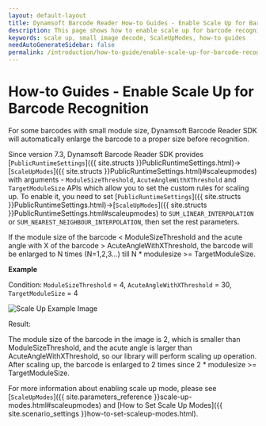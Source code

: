 ```yaml
---
layout: default-layout
title: Dynamsoft Barcode Reader How-to Guides - Enable Scale Up for Barcode Recognition
description: This page shows how to enable scale up for barcode recognition.
keywords: scale up, small image decode, ScaleUpModes, how-to guides
needAutoGenerateSidebar: false
permalink: /introduction/how-to-guide/enable-scale-up-for-barcode-recognition.html
---
```


# How-to Guides - Enable Scale Up for Barcode Recognition

For some barcodes with small module size, Dynamsoft Barcode Reader SDK will automatically enlarge the barcode to a proper size before recognition.

Since version 7.3, Dynamsoft Barcode Reader SDK provides [`PublicRuntimeSettings`]({{ site.structs }}PublicRuntimeSettings.html)->[`ScaleUpModes`]({{ site.structs }}PublicRuntimeSettings.html)#scaleupmodes) with arguments - `ModuleSizeThreshold`, `AcuteAngleWithXThreshold` and `TargetModuleSize` APIs which allow you to set the custom rules for scaling up. To enable it, you need to set [`PublicRuntimeSettings`]({{ site.structs }}PublicRuntimeSettings.html)->[`ScaleUpModes`]({{ site.structs }}PublicRuntimeSettings.html#scaleupmodes) to `SUM_LINEAR_INTERPOLATION` or `SUM_NEAREST_NEIGHBOUR_INTERPOLATION`, then set the rest parameters.

If the module size of the barcode < ModuleSizeThreshold and the acute angle with X of the barcode > AcuteAngleWithXThreshold, the barcode will be enlarged to N times (N=1,2,3...) till N * modulesize >= TargetModuleSize.

**Example**

Condition: `ModuleSizeThreshold` = 4, `AcuteAngleWithXThreshold` = 30, `TargetModuleSize` = 4

![Scale Up Example Image]({{site.introduction}}how-to-guide/assets/enable-scale-up-for-barcode-recognition/scale-up-image.png)

Result:

The module size of the barcode in the image is 2, which is smaller than ModuleSizeThreshold, and the acute angle is larger than AcuteAngleWithXThreshold, so our library will perform scaling up operation. After scaling up, the barcode is enlarged to 2 times since 2 * modulesize >= TargetModuleSize.

For more information about enabling scale up mode, please see [`ScaleUpModes`]({{ site.parameters_reference }}scale-up-modes.html#scaleupmodes) and [How to Set Scale Up Modes]({{ site.scenario_settings }}how-to-set-scaleup-modes.html).
